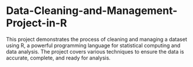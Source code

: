 # Data-Cleaning-and-Management-Project-in-R
This project demonstrates the process of cleaning and managing a dataset using R, a powerful programming language for statistical computing and data analysis. The project covers various techniques to ensure the data is accurate, complete, and ready for analysis.
